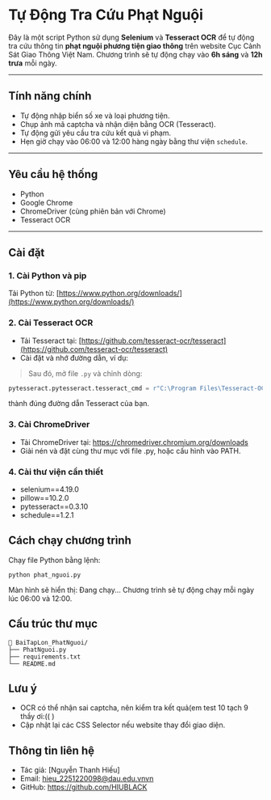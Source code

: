 
# Tự Động Tra Cứu Phạt Nguội

Đây là một script Python sử dụng **Selenium** và **Tesseract OCR** để tự động tra cứu thông tin **phạt nguội phương tiện giao thông** trên website Cục Cảnh Sát Giao Thông Việt Nam. Chương trình sẽ tự động chạy vào **6h sáng** và **12h trưa** mỗi ngày.

---

## Tính năng chính

- Tự động nhập biển số xe và loại phương tiện.
- Chụp ảnh mã captcha và nhận diện bằng OCR (Tesseract).
- Tự động gửi yêu cầu tra cứu kết quả vi phạm.
- Hẹn giờ chạy vào 06:00 và 12:00 hàng ngày bằng thư viện `schedule`.

---

## Yêu cầu hệ thống

- Python
- Google Chrome
- ChromeDriver (cùng phiên bản với Chrome)
- Tesseract OCR

---

## Cài đặt

### 1. Cài Python và pip

Tải Python từ: [https://www.python.org/downloads/](https://www.python.org/downloads/)

### 2. Cài Tesseract OCR

- Tải Tesseract tại: [https://github.com/tesseract-ocr/tesseract](https://github.com/tesseract-ocr/tesseract)
-   Cài đặt và nhớ đường dẫn, ví dụ:

> Sau đó, mở file `.py` và chỉnh dòng:
```python
pytesseract.pytesseract.tesseract_cmd = r"C:\Program Files\Tesseract-OCR\tesseract.exe"
```
 thành đúng đường dẫn Tesseract của bạn.
### 3.  Cài ChromeDriver
-   Tải ChromeDriver tại: https://chromedriver.chromium.org/downloads
-   Giải nén và đặt cùng thư mục với file .py, hoặc cấu hình vào PATH.
### 4. Cài thư viện cần thiết
- selenium==4.19.0
- pillow==10.2.0
- pytesseract==0.3.10
- schedule==1.2.1
##  Cách chạy chương trình
Chạy file Python bằng lệnh:

```
python phat_nguoi.py
```
Màn hình sẽ hiển thị: Đang chạy...
Chương trình sẽ tự động chạy mỗi ngày lúc 06:00 và 12:00.
##  Cấu trúc thư mục
```
📁 BaiTapLon_PhatNguoi/
├── PhatNguoi.py
├── requirements.txt
└── README.md
```
## Lưu ý
- OCR có thể nhận sai captcha, nên kiểm tra kết quả(em test 10 tạch 9 thầy ơi:((   )
- Cập nhật lại các CSS Selector nếu website thay đổi giao diện.
## Thông tin liên hệ
- Tác giả: [Nguyễn Thanh Hiếu]
- Email: hieu_2251220098@dau.edu.vnvn
- GitHub: https://github.com/HIUBLACK
